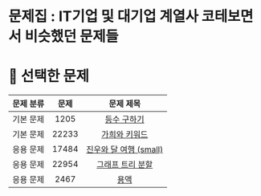 # 문제집 : IT기업 및 대기업 계열사 코테보면서 비슷했던 문제들


# 📓 선택한 문제
| 문제 분류 |  문제   |                           문제 제목                           |
|:-----:|:-----:|:---------------------------------------------------------:|
| 기본 문제 | 1205  |      [등수 구하기](https://www.acmicpc.net/problem/1205)       |
| 기본 문제 | 22233 |     [가희와 키워드](https://www.acmicpc.net/problem/22233)      | 
| 응용 문제 | 17484 | [진우와 달 여행 (small)](https://www.acmicpc.net/problem/17484) |
| 응용 문제 | 22954 |    [그래프 트리 분할](https://www.acmicpc.net/problem/22954)     |
| 응용 문제 | 2467  |        [용액](https://www.acmicpc.net/problem/2467)        |
